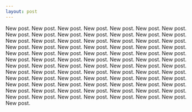 ```yaml
---
layout: post
---
```


New post. New post. New post. New post. New post. New post. New post. New post. New post. New post. New post. New post. New post. New post. New post. New post. New post. New post. New post. New post. New post. New post. New post. New post. New post. New post. New post. New post. New post. New post. New post. New post. New post. New post. New post. New post. New post. New post. New post. New post. New post. New post. New post. New post. New post. New post. New post. New post. New post. New post. New post. New post. New post. New post. New post. New post. New post. New post. New post. New post. New post. New post. New post. New post. New post. New post. New post. New post. New post. New post. New post. New post. New post. New post. New post. New post. New post. New post. New post. New post. New post. New post. New post. New post. New post. 
